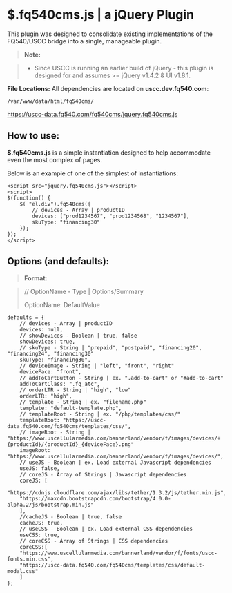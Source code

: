 **$.fq540cms.js** | a jQuery Plugin
===================

This plugin was designed to consolidate existing implementations of the FQ540/USCC bridge into a single, manageable plugin.

> **Note:**

> - Since USCC is running an earlier build of jQuery - this plugin is designed for and assumes >= jQuery v1.4.2 & UI v1.8.1.


**File Locations:**
All dependencies are located on **uscc.dev.fq540.com**: 
 
```
/var/www/data/html/fq540cms/
```
https://uscc-data.fq540.com/fq540cms/jquery.fq540cms.js

How to use:
-------------
**$.fq540cms.js** is a simple instantiation designed to help accommodate even the most complex of pages.  

Below is an example of one of the simplest of instantiations:
```
<script src="jquery.fq540cms.js"></script>
<script>
$(function() {
	$( "el.div").fq540cms({
		// devices - Array | productID
	    devices: ["prod1234567", "prod1234568", "1234567"],
	    skuType: "financing30"
	});	
});
</script>
```
Options (and defaults):
-------------
> **Format:**

> // OptionName - Type | Options/Summary
>
>    OptionName: DefaultValue
```
defaults = {
	// devices - Array | productID
	devices: null,
	// showDevices - Boolean | true, false
	showDevices: true,
	// skuType - String | "prepaid", "postpaid", "financing20", "financing24", "financing30"
	skuType: "financing30",
	// deviceImage - String | "left", "front", "right"
	deviceFace: "front",
	// addToCartButton - String | ex. ".add-to-cart" or "#add-to-cart"
	addToCartClass: ".fq_atc",
	// orderLTR - String | "high", "low"
	orderLTR: "high",
	// template - String | ex. "filename.php"
	template: "default-template.php",
	// templateRoot - String | ex. "/php/templates/css/"
	templateRoot: "https://uscc-data.fq540.com/fq540cms/templates/css/",
	// imageRoot - String | "https://www.uscellularmedia.com/bannerland/vendor/f/images/devices/+ {productId}/{productId}_{deviceFace}.png"
	imageRoot: "https://www.uscellularmedia.com/bannerland/vendor/f/images/devices/",
	// useJS - Boolean | ex. Load external Javascript dependencies
	useJS: false,
	// coreJS - Array of Strings | Javascript dependencies
	coreJS: [
	"https://cdnjs.cloudflare.com/ajax/libs/tether/1.3.2/js/tether.min.js",
	"https://maxcdn.bootstrapcdn.com/bootstrap/4.0.0-alpha.2/js/bootstrap.min.js"
	],
	//cacheJS - Boolean | true, false
	cacheJS: true,
	// useCSS - Boolean | ex. Load external CSS dependencies
	useCSS: true,
	// coreCSS - Array of Strings | CSS dependencies
	coreCSS:[
	"https://www.uscellularmedia.com/bannerland/vendor/f/fonts/uscc-fonts.min.css",
	"https://uscc-data.fq540.com/fq540cms/templates/css/default-modal.css"
	]
};
```